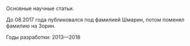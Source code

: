 Основные научные статьи. 

До 08.2017 года публиковался под фамилией Шмарин, потом поменял фамилию на Зорин.

Годы разработки: 2013&mdash;2018
